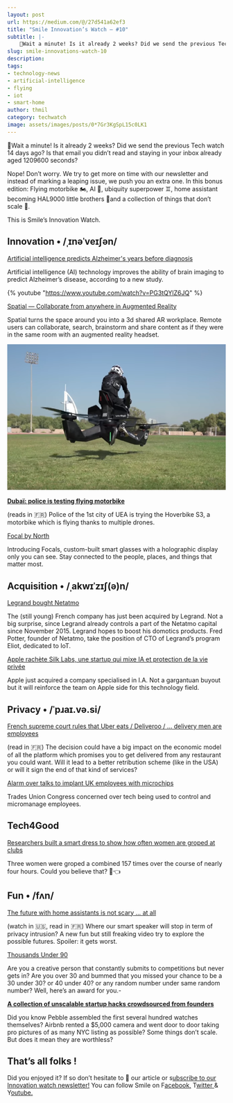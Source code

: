```yaml
---
layout: post
url: https://medium.com/@/27d541a62ef3
title: "Smile Innovation’s Watch — #10"
subtitle: |-
    🤔Wait a minute! Is it already 2 weeks? Did we send the previous Tech watch 14 days ago? Is that email you didn’t read and staying in your…
slug: smile-innovations-watch-10
description: 
tags: 
- technology-news
- artificial-intelligence
- flying
- iot
- smart-home
author: thmil
category: techwatch
image: assets/images/posts/0*7Gr3KgSpL15c0LK1
---
```


🤔Wait a minute! Is it already 2 weeks? Did we send the previous Tech watch 14 days ago? Is that email you didn’t read and staying in your inbox already aged 1209600 seconds?

Nope! Don’t worry. We try to get more on time with our newsletter and instead of marking a leaping issue, we push you an extra one. In this bonus edition: Flying motorbike 🏍, AI 🧠, ubiquity superpower ♊️, home assistant becoming HAL9000 little brothers 🤖and a collection of things that don’t scale 📶.

This is Smile’s Innovation Watch.

## Innovation • /ˌɪnəˈveɪʃən/

[Artificial intelligence predicts Alzheimer's years before diagnosis](https://www.sciencedaily.com/releases/2018/11/181106104249.htm?utm_campaign=Smile%20Innovation%27s%20Watch&utm_medium=email&utm_source=Revue%20newsletter)

Artificial intelligence (AI) technology improves the ability of brain imaging to predict Alzheimer’s disease, according to a new study.

{% youtube "https://www.youtube.com/watch?v=PG3tQYlZ6JQ" %}

[Spatial — Collaborate from anywhere in Augmented Reality](https://spatial.is/?ref=producthunt&utm_campaign=Smile%20Innovation%27s%20Watch&utm_medium=email&utm_source=Revue%20newsletter)

Spatial turns the space around you into a 3d shared AR workplace. Remote users can collaborate, search, brainstorm and share content as if they were in the same room with an augmented reality headset.

![](/assets/images/posts/0*7Gr3KgSpL15c0LK1)

[**Dubaï: police is testing flying motorbike**](https://www.rtl.fr/actu/futur/video-dubai-les-policiers-essayent-une-moto-volante-7795614069?utm_campaign=Smile%20Innovation%27s%20Watch&utm_medium=email&utm_source=Revue%20newsletter)

(reads in 🇫🇷) Police of the 1st city of UEA is trying the Hoverbike S3, a motorbike which is flying thanks to multiple drones.

[Focal by North](https://www.bynorth.com)

Introducing Focals, custom-built smart glasses with a holographic display only you can see. Stay connected to the people, places, and things that matter most.

## Acquisition • /ˌakwɪˈzɪʃ(ə)n/

[Legrand bought Netatmo](https://www.nextinpact.com/brief/legrand-se-paie-netatmo-6575.htm?utm_campaign=lebrief&utm_medium=twitter&utm_source=dlvr.it)

The (still young) French company has just been acquired by Legrand. Not a big surprise, since Legrand already controls a part of the Netatmo capital since November 2015. Legrand hopes to boost his domotics products. Fred Potter, founder of Netatmo, take the position of CTO of Legrand’s program Eliot, dedicated to IoT.

[Apple rachète Silk Labs, une startup qui mixe IA et protection de la vie privée](https://www.clubic.com/technologies-d-avenir/intelligence-artificielle/actualite-847615-apple-silk-labs-startup-mixe-ia-protection-vie-privee.html?utm_campaign=Smile%20Innovation%27s%20Watch&utm_medium=email&utm_source=Revue%20newsletter)

Apple just acquired a company specialised in I.A. Not a gargantuan buyout but it will reinforce the team on Apple side for this technology field.

## Privacy • /ˈpɹaɪ.və.si/

[French supreme court rules that Uber eats / Deliveroo / … delivery men are employees](<https://www.20minutes.fr/economie/2383055-20181128-cour-cassation-considere-livreur-velo-doit-etre-salarie?utm_campaign=Smile%20Innovation%27s%20Watch&utm_medium=email&utm_source=Revue%20newsletter>)

(read in 🇫🇷) The decision could have a big impact on the economic model of all the platform which promises you to get delivered from any restaurant you could want. Will it lead to a better retribution scheme (like in the USA) or will it sign the end of that kind of services?

[Alarm over talks to implant UK employees with microchips](<https://www.theguardian.com/technology/2018/nov/11/alarm-over-talks-to-implant-uk-employees-with-microchips?utm_campaign=Smile%20Innovation%27s%20Watch&utm_medium=email&utm_source=Revue%20newsletter>)

Trades Union Congress concerned over tech being used to control and micromanage employees.

## Tech4Good

[Researchers built a smart dress to show how often women are groped at clubs](https://qz.com/quartzy/1477709/oglivys-smart-dress-shows-how-often-women-are-groped-at-clubs/?fbclid=IwAR3ju68nr9RIY2Crzpf2VgJKP0p_bZ6SwE48u7y-asbEdMwC3hoizaajqDA&mbid=social_fb&utm_brand=wired&utm_campaign=wired&utm_medium=social&utm_social-type=owned&utm_source=facebook)

Three women were groped a combined 157 times over the course of nearly four hours. Could you believe that? 👗👈

## Fun • /fʌn/

[The future with home assistants is not scary … at all](<https://www.zdnet.fr/actualites/l-avenir-d-amazon-echo-et-de-google-home-s-annonce-effrayant-39877403.htm?utm_campaign=Smile%20Innovation%27s%20Watch&utm_medium=email&utm_source=Revue%20newsletter>)

(watch in 🇺🇸, read in 🇫🇷) Where our smart speaker will stop in term of privacy intrusion? A new fun but still freaking video try to explore the possible futures. Spoiler: it gets worst.

[Thousands Under 90](http://thousandsunder90.com/?ref=producthunt&utm_campaign=Smile%20Innovation%27s%20Watch&utm_medium=email&utm_source=Revue%20newsletter)

Are you a creative person that constantly submits to competitions but never gets in? Are you over 30 and bummed that you missed your chance to be a 30 under 30? or 40 under 40? or any random number under same random number? Well, here’s an award for you.-

[**A collection of unscalable startup hacks crowdsourced from founders**](https://dothingsthatdontscale.com/?ref=producthunt&utm_campaign=Smile%20Innovation%27s%20Watch&utm_medium=email&utm_source=Revue%20newsletter)

Did you know Pebble assembled the first several hundred watches themselves? Airbnb rented a $5,000 camera and went door to door taking pro pictures of as many NYC listing as possible? Some things don’t scale. But does it mean they are worthless?

## That’s all folks !

Did you enjoyed it? If so don’t hesitate to 👏 our article or s[ubscribe to our Innovation watch newsletter!](https://www.getrevue.co/profile/smileinnovation)
You can follow Smile on F[acebook,](https://www.facebook.com/smileopensource) T[witter ](https://www.twitter.com/GroupeSmile)& Y[outube.](http://www.youtube.com/user/SmileOpenSource)


